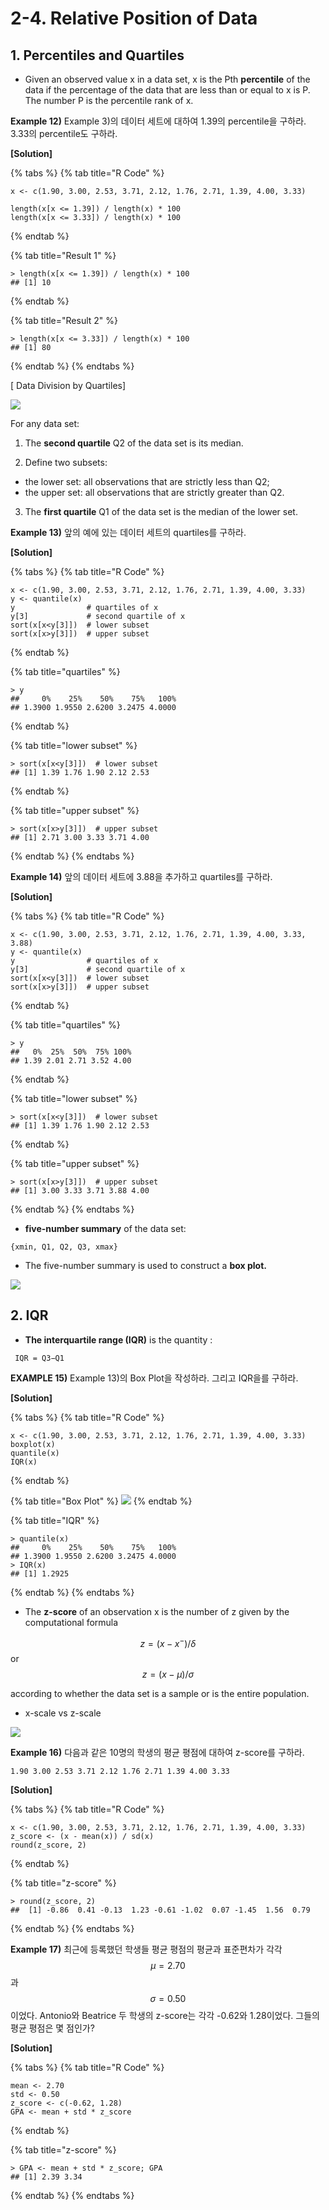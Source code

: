 # 2-4. Relative Position of Data

## 1. Percentiles and Quartiles

* Given an observed value x in a data set, x is the Pth **percentile** of the data if the percentage of the data that are less than or equal to x is P. The number P is the percentile rank of x.

**Example 12\)** Example 3\)의 데이터 세트에 대하여 1.39의 percentile을 구하라. 3.33의 percentile도 구하라.

**\[Solution\]**

{% tabs %}
{% tab title="R Code" %}
```text
x <- c(1.90, 3.00, 2.53, 3.71, 2.12, 1.76, 2.71, 1.39, 4.00, 3.33)

length(x[x <= 1.39]) / length(x) * 100
length(x[x <= 3.33]) / length(x) * 100
```
{% endtab %}

{% tab title="Result 1" %}
```text
> length(x[x <= 1.39]) / length(x) * 100
## [1] 10
```
{% endtab %}

{% tab title="Result 2" %}
```text
> length(x[x <= 3.33]) / length(x) * 100
## [1] 80
```
{% endtab %}
{% endtabs %}

\[ Data Division by Quartiles\]

![](../.gitbook/assets/20191011_102919.png)

For any data set: 

1. The **second quartile** Q2 of the data set is its median. 

2. Define two subsets: 

* the lower set: all observations that are strictly less than Q2; 
* the upper set: all observations that are strictly greater than Q2. 

3. The **first quartile** Q1 of the data set is the median of the lower set.

**Example 13\)** 앞의 예에 있는 데이터 세트의 quartiles를 구하라.

**\[Solution\]**

{% tabs %}
{% tab title="R Code" %}
```text
x <- c(1.90, 3.00, 2.53, 3.71, 2.12, 1.76, 2.71, 1.39, 4.00, 3.33)
y <- quantile(x)
y                # quartiles of x
y[3]             # second quartile of x
sort(x[x<y[3]])  # lower subset
sort(x[x>y[3]])  # upper subset
```
{% endtab %}

{% tab title="quartiles" %}
```text
> y
##     0%    25%    50%    75%   100% 
## 1.3900 1.9550 2.6200 3.2475 4.0000 
```
{% endtab %}

{% tab title="lower subset" %}
```text
> sort(x[x<y[3]])  # lower subset
## [1] 1.39 1.76 1.90 2.12 2.53
```
{% endtab %}

{% tab title="upper subset" %}
```text
> sort(x[x>y[3]])  # upper subset
## [1] 2.71 3.00 3.33 3.71 4.00
```
{% endtab %}
{% endtabs %}

**Example 14\)** 앞의 데이터 세트에 3.88을 추가하고 quartiles를 구하라.

**\[Solution\]**

{% tabs %}
{% tab title="R Code" %}
```text
x <- c(1.90, 3.00, 2.53, 3.71, 2.12, 1.76, 2.71, 1.39, 4.00, 3.33, 3.88)
y <- quantile(x)
y                # quartiles of x
y[3]             # second quartile of x
sort(x[x<y[3]])  # lower subset
sort(x[x>y[3]])  # upper subset
```
{% endtab %}

{% tab title="quartiles" %}
```text
> y
##   0%  25%  50%  75% 100% 
## 1.39 2.01 2.71 3.52 4.00 
```
{% endtab %}

{% tab title="lower subset" %}
```text
> sort(x[x<y[3]])  # lower subset
## [1] 1.39 1.76 1.90 2.12 2.53
```
{% endtab %}

{% tab title="upper subset" %}
```text
> sort(x[x>y[3]])  # upper subset
## [1] 3.00 3.33 3.71 3.88 4.00
```
{% endtab %}
{% endtabs %}

* **five-number summary** of the data set:

```text
{xmin, Q1, Q2, Q3, xmax}
```

* The five-number summary is used to construct a **box plot.**

![](../.gitbook/assets/20191011_105716.png)

## 2. IQR

* **The interquartile range \(IQR\)** is the quantity : 

```text
 IQR = Q3−Q1 
```

**EXAMPLE 15\)** Example 13\)의 Box Plot을 작성하라. 그리고 IQR을를 구하라.

**\[Solution\]**

{% tabs %}
{% tab title="R Code" %}
```text
x <- c(1.90, 3.00, 2.53, 3.71, 2.12, 1.76, 2.71, 1.39, 4.00, 3.33)
boxplot(x)
quantile(x)
IQR(x)
```
{% endtab %}

{% tab title="Box Plot" %}
![](../.gitbook/assets/image%20%2826%29.png)
{% endtab %}

{% tab title="IQR" %}
```text
> quantile(x)
##     0%    25%    50%    75%   100% 
## 1.3900 1.9550 2.6200 3.2475 4.0000 
> IQR(x)
## [1] 1.2925
```
{% endtab %}
{% endtabs %}

* The **z-score** of an observation x is the number of z given by the computational formula

 $$z =  (x - x^-)  /  {\delta} $$      or       $$z = (x - \mu) / \sigma$$ 

according to whether the data set is a sample or is the entire population.

* x-scale vs z-scale

![](../.gitbook/assets/image%20%2812%29.png)

**Example 16\)** 다음과 같은 10명의 학생의 평균 평점에 대하여 z-score를 구하라.

```text
1.90 3.00 2.53 3.71 2.12 1.76 2.71 1.39 4.00 3.33
```

**\[Solution\]**

{% tabs %}
{% tab title="R Code" %}
```text
x <- c(1.90, 3.00, 2.53, 3.71, 2.12, 1.76, 2.71, 1.39, 4.00, 3.33)
z_score <- (x - mean(x)) / sd(x)
round(z_score, 2)
```
{% endtab %}

{% tab title="z-score" %}
```text
> round(z_score, 2)
##  [1] -0.86  0.41 -0.13  1.23 -0.61 -1.02  0.07 -1.45  1.56  0.79
```
{% endtab %}
{% endtabs %}

**Example 17\)** 최근에 등록했던 학생들 평균 평점의 평균과 표준편차가 각각 $$\mu = 2.70$$과 $$\sigma = 0.50$$ 이었다. Antonio와 Beatrice 두 학생의 z-score는 각각 -0.62와 1.28이었다. 그들의 평균 평점은 몇 점인가?

**\[Solution\]**

{% tabs %}
{% tab title="R Code" %}
```text
mean <- 2.70
std <- 0.50
z_score <- c(-0.62, 1.28)
GPA <- mean + std * z_score
```
{% endtab %}

{% tab title="z-score" %}
```text
> GPA <- mean + std * z_score; GPA
## [1] 2.39 3.34
```
{% endtab %}
{% endtabs %}

### 

